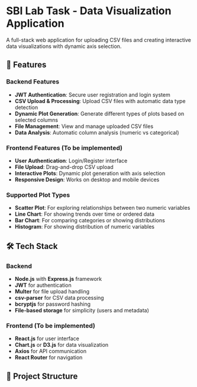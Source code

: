 # SBI Lab Task - Data Visualization Application

A full-stack web application for uploading CSV files and creating interactive data visualizations with dynamic axis selection.

## 🚀 Features

### Backend Features
- **JWT Authentication**: Secure user registration and login system
- **CSV Upload & Processing**: Upload CSV files with automatic data type detection
- **Dynamic Plot Generation**: Generate different types of plots based on selected columns
- **File Management**: View and manage uploaded CSV files
- **Data Analysis**: Automatic column analysis (numeric vs categorical)

### Frontend Features (To be implemented)
- **User Authentication**: Login/Register interface
- **File Upload**: Drag-and-drop CSV upload
- **Interactive Plots**: Dynamic plot generation with axis selection
- **Responsive Design**: Works on desktop and mobile devices

### Supported Plot Types
- **Scatter Plot**: For exploring relationships between two numeric variables
- **Line Chart**: For showing trends over time or ordered data
- **Bar Chart**: For comparing categories or showing distributions
- **Histogram**: For showing distribution of numeric variables

## 🛠️ Tech Stack

### Backend
- **Node.js** with **Express.js** framework
- **JWT** for authentication
- **Multer** for file upload handling
- **csv-parser** for CSV data processing
- **bcryptjs** for password hashing
- **File-based storage** for simplicity (users and metadata)

### Frontend (To be implemented)
- **React.js** for user interface
- **Chart.js** or **D3.js** for data visualization
- **Axios** for API communication
- **React Router** for navigation

## 📁 Project Structure

